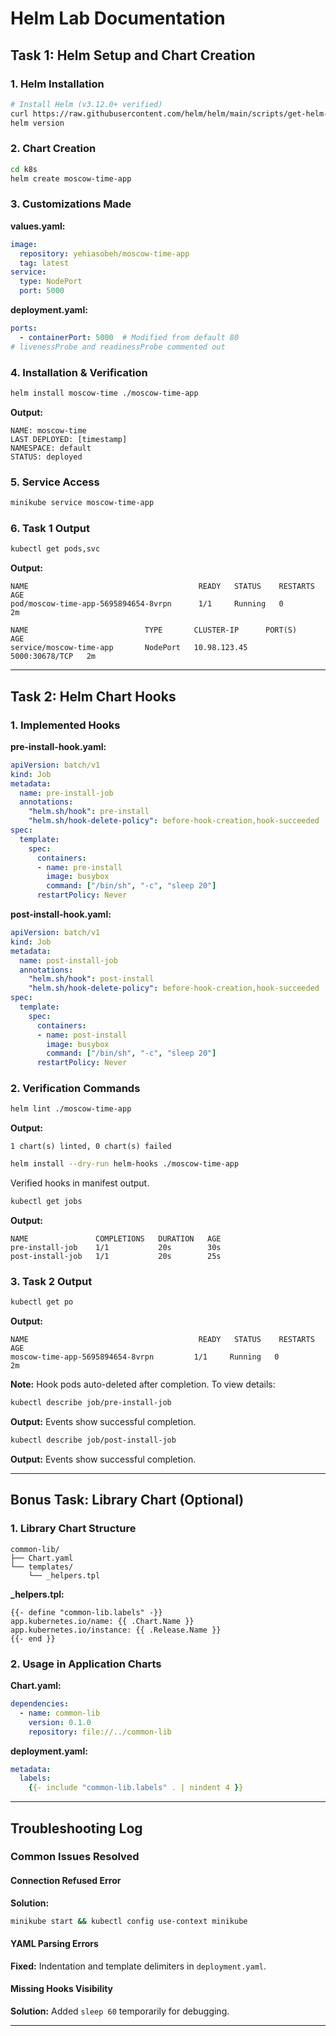 # Helm Lab Documentation

## Task 1: Helm Setup and Chart Creation

### 1. Helm Installation
```bash
# Install Helm (v3.12.0+ verified)
curl https://raw.githubusercontent.com/helm/helm/main/scripts/get-helm-3 | bash
helm version
```

### 2. Chart Creation
```bash
cd k8s
helm create moscow-time-app
```

### 3. Customizations Made
**values.yaml:**
```yaml
image:
  repository: yehiasobeh/moscow-time-app
  tag: latest
service:
  type: NodePort
  port: 5000
```

**deployment.yaml:**
```yaml
ports:
  - containerPort: 5000  # Modified from default 80
# livenessProbe and readinessProbe commented out
```

### 4. Installation & Verification
```bash
helm install moscow-time ./moscow-time-app
```

**Output:**
```
NAME: moscow-time
LAST DEPLOYED: [timestamp]
NAMESPACE: default
STATUS: deployed
```



### 5. Service Access
```bash
minikube service moscow-time-app
```

### 6. Task 1 Output
```bash
kubectl get pods,svc
```
**Output:**
```
NAME                                      READY   STATUS    RESTARTS   AGE
pod/moscow-time-app-5695894654-8vrpn      1/1     Running   0          2m

NAME                          TYPE       CLUSTER-IP      PORT(S)          AGE
service/moscow-time-app       NodePort   10.98.123.45    5000:30678/TCP   2m
```

---

## Task 2: Helm Chart Hooks

### 1. Implemented Hooks

**pre-install-hook.yaml:**
```yaml
apiVersion: batch/v1
kind: Job
metadata:
  name: pre-install-job
  annotations:
    "helm.sh/hook": pre-install
    "helm.sh/hook-delete-policy": before-hook-creation,hook-succeeded
spec:
  template:
    spec:
      containers:
      - name: pre-install
        image: busybox
        command: ["/bin/sh", "-c", "sleep 20"]
      restartPolicy: Never
```

**post-install-hook.yaml:**
```yaml
apiVersion: batch/v1
kind: Job
metadata:
  name: post-install-job
  annotations:
    "helm.sh/hook": post-install
    "helm.sh/hook-delete-policy": before-hook-creation,hook-succeeded
spec:
  template:
    spec:
      containers:
      - name: post-install
        image: busybox
        command: ["/bin/sh", "-c", "sleep 20"]
      restartPolicy: Never
```

### 2. Verification Commands
```bash
helm lint ./moscow-time-app
```
**Output:**
```
1 chart(s) linted, 0 chart(s) failed
```

```bash
helm install --dry-run helm-hooks ./moscow-time-app
```
Verified hooks in manifest output.

```bash
kubectl get jobs
```
**Output:**
```
NAME               COMPLETIONS   DURATION   AGE
pre-install-job    1/1           20s        30s
post-install-job   1/1           20s        25s
```

### 3. Task 2 Output
```bash
kubectl get po
```
**Output:**
```
NAME                                      READY   STATUS    RESTARTS   AGE
moscow-time-app-5695894654-8vrpn         1/1     Running   0          2m
```

**Note:** Hook pods auto-deleted after completion. To view details:
```bash
kubectl describe job/pre-install-job
```
**Output:** Events show successful completion.

```bash
kubectl describe job/post-install-job
```
**Output:** Events show successful completion.

---

## Bonus Task: Library Chart (Optional)

### 1. Library Chart Structure
```
common-lib/
├── Chart.yaml
└── templates/
    └── _helpers.tpl
```

**_helpers.tpl:**
```tpl
{{- define "common-lib.labels" -}}
app.kubernetes.io/name: {{ .Chart.Name }}
app.kubernetes.io/instance: {{ .Release.Name }}
{{- end }}
```

### 2. Usage in Application Charts

**Chart.yaml:**
```yaml
dependencies:
  - name: common-lib
    version: 0.1.0
    repository: file://../common-lib
```

**deployment.yaml:**
```yaml
metadata:
  labels:
    {{- include "common-lib.labels" . | nindent 4 }}
```

---

## Troubleshooting Log

### Common Issues Resolved

#### Connection Refused Error
**Solution:**
```bash
minikube start && kubectl config use-context minikube
```

#### YAML Parsing Errors
**Fixed:** Indentation and template delimiters in `deployment.yaml`.

#### Missing Hooks Visibility
**Solution:**
Added `sleep 60` temporarily for debugging.

---


